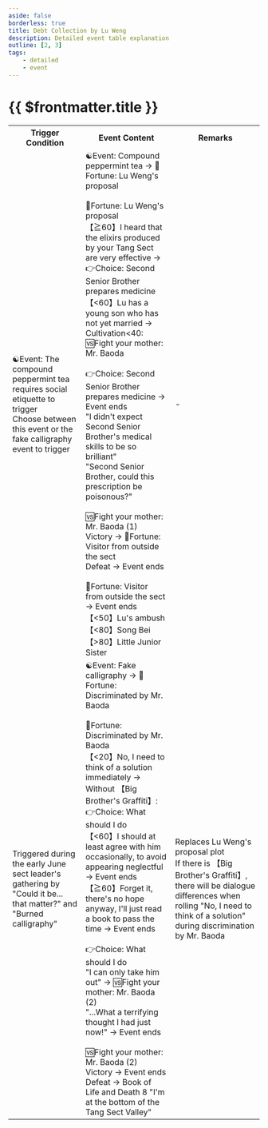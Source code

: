 ```yaml
---
aside: false
borderless: true
title: Debt Collection by Lu Weng
description: Detailed event table explanation
outline: [2, 3]
tags:
    - detailed
    - event
---
```


# {{ $frontmatter.title }}

<Table class="timeline-table">
    <tr class="timeline-header">
        <th>Trigger Condition</th>
        <th>Event Content</th>
        <th>Remarks</th>
    </tr>
	<tr>
		<td>
			☯Event: The compound peppermint tea requires social etiquette to trigger <br>
			Choose between this event or the fake calligraphy event to trigger <br>
		</td>
		<td>
			<span title="Tang Sheng +2">☯Event: Compound peppermint tea → 🎲Fortune: Lu Weng's proposal</span> <br>
			<br>
			<span title="Reputation -1">🎲Fortune: Lu Weng's proposal </span> <br>
			【≧60】I heard that the elixirs produced by your Tang Sect are very effective → 👉Choice: Second Senior Brother prepares medicine <br>
			<span title="Cultivation -1, Temperament +1, Social Etiquette +1, Tang Sheng -1">【<60】Lu has a young son who has not yet married → Cultivation<40: 🆚Fight your mother: Mr. Baoda</span> <br>
			<br>
			👉Choice: Second Senior Brother prepares medicine → Event ends<br>
			<span title="Reputation +1, Sect Assets +200">"I didn't expect Second Senior Brother's medical skills to be so brilliant" </span> <br>
			<span title="Alchemy +1, Tang Zheng +1, Sect Assets +200">"Second Senior Brother, could this prescription be poisonous?" </span> <br>
			<br>
			🆚Fight your mother: Mr. Baoda (1) <br>
			<span title="Martial Arts +1, Morality -1">Victory → 🎲Fortune: Visitor from outside the sect</span> <br>
			<span title="Tang Sheng -1, Heart Connection -10">Defeat → Event ends</span> <br>
			<br>
			🎲Fortune: Visitor from outside the sect → Event ends<br>
			<span title="Temperament -1">【<50】Lu's ambush </span> <br>
			【<80】Song Bei <br>
			<span title="Tang Mo Ling +1">【>80】Little Junior Sister </span> <br>
		</td>
		<td>-</td>
	</tr>
	<tr>
		<td>
			Triggered during the early June sect leader's gathering by "Could it be... that matter?" and "Burned calligraphy"
		</td>
		<td>
			<span title="Heart Connection -10, Morality -1">☯Event: Fake calligraphy → 🎲Fortune: Discriminated by Mr. Baoda</span> <br>
			<br>
			<span title="Heart Connection -10, Cap at 60, Social Etiquette modifier (Affected +20, Etiquette +10, Generous -10, Rude -20)">🎲Fortune: Discriminated by Mr. Baoda </span> <br>
			<span title="Heart Connection -10, Temperament -1">【<20】No, I need to think of a solution immediately → Without 【Big Brother's Graffiti】: 👉Choice: What should I do</span> <br>
			<span title="Knowledge +1, Social Etiquette -1, Cultivation +1">【<60】I should at least agree with him occasionally, to avoid appearing neglectful → Event ends</span> <br>
			【≧60】Forget it, there's no hope anyway, I'll just read a book to pass the time → Event ends<br>
			<br>
			👉Choice: What should I do<br>
			<span title="Morality -3, Cultivation -1, Social Etiquette +1, Temperament +1">"I can only take him out" → 🆚Fight your mother: Mr. Baoda (2)</span> <br>
			<span title="Heart Connection +10, Cultivation +1">"...What a terrifying thought I had just now!" → Event ends</span> <br>
			<br>
			🆚Fight your mother: Mr. Baoda (2) <br>
			<span title="Martial Arts +3, Morality -3">Victory → Event ends</span> <br>
			Defeat → Book of Life and Death 8 "I'm at the bottom of the Tang Sect Valley"<br>
		</td>
		<td>
			Replaces Lu Weng's proposal plot <br>
			If there is 【Big Brother's Graffiti】, there will be dialogue differences when rolling "No, I need to think of a solution" during discrimination by Mr. Baoda
		</td>
	</tr>
</table>